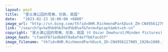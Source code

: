 ```yaml
---
layout: post
title:  "里士满公园的鸳鸯，伦敦，英国"
date:   "2023-02-23 16:00:00 +0800"
image_url: "http://cn.bing.com/th?id=OHR.RichmondParkDuck_ZH-CN4956127005_1920x1080.jpg&rf=LaDigue_1920x1080.jpg&pid=hp"
link: "/search?q=%e9%b8%b3%e9%b8%af&form=hpcapt&mkt=zh-cn"
copyright: "里士满公园的鸳鸯，伦敦，英国 (© Oscar Dewhurst/Minden Pictures)"
image_hash: "cfaedf871edb8df8a8af4e7fb6facd3f"
image_filename: "th?id=OHR.RichmondParkDuck_ZH-CN4956127005_1920x1080.jpg&rf=LaDigue_1920x1080.jpg&pid=hp"
---
```

